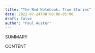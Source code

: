 ```yaml
---
title: "The Red Notebook: True Stories"
date: 2022-07-24T00:00:00-05:00
draft: false
author: "Paul Auster"
---
```


SUMMARY

<!--more-->

CONTENT
